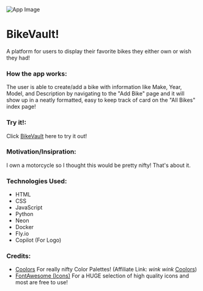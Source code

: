 ![App Image](https://i.imgur.com/XOmXPlO.png)

# **BikeVault!**

A platform for users to display their favorite bikes they either own or wish they had!

### How the app works:

The user is able to create/add a bike with information like Make, Year, Model, and Description by navigating to the "Add Bike" page and it will show up in a neatly formatted, easy to keep track of card on the "All Bikes" index page!

### Try it!:

Click [BikeVault](https://bikevault.fly.dev/) here to try it out!

### Motivation/Insipration:

I own a motorcycle so I thought this would be pretty nifty! That's about it.

### Technologies Used:

* HTML
* CSS
* JavaScript 
* Python
* Neon
* Docker
* Fly.io
* Copilot (For Logo)

### Credits:

* [Coolors](https://coolors.co/) For really nifty Color Palettes! (Affiliate Link: *wink wink* [Coolors](https://coolors.co/?ref=660a03d754a759000bebf5e6))
* [FontAwesome (Icons)](https://fontawesome.com/icons) For a HUGE selection of high quality icons and most are free to use!

